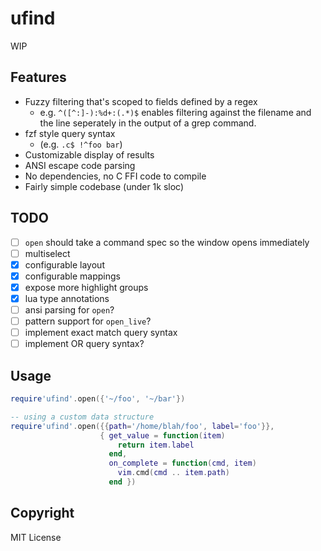 ufind
=====

WIP

Features
--------
  - Fuzzy filtering that's scoped to fields defined by a regex
    - e.g. `^([^:]-):%d+:(.*)$` enables filtering against the filename and the line seperately in
      the output of a grep command.
  - fzf style query syntax
    - (e.g. `.c$ !^foo bar`)
  - Customizable display of results
  - ANSI escape code parsing
  - No dependencies, no C FFI code to compile
  - Fairly simple codebase (under 1k sloc)

TODO
----
  - [ ] `open` should take a command spec so the window opens immediately
  - [ ] multiselect
  - [x] configurable layout
  - [x] configurable mappings
  - [x] expose more highlight groups
  - [x] lua type annotations
  - [ ] ansi parsing for `open`?
  - [ ] pattern support for `open_live`?
  - [ ] implement exact match query syntax
  - [ ] implement OR query syntax?

Usage
-----
```lua
require'ufind'.open({'~/foo', '~/bar'})

-- using a custom data structure
require'ufind'.open({{path='/home/blah/foo', label='foo'}},
                    { get_value = function(item)
                        return item.label
                      end,
                      on_complete = function(cmd, item)
                        vim.cmd(cmd .. item.path)
                      end })
```

Copyright
---------
MIT License
